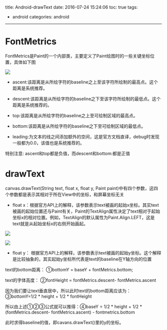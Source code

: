 title: Android-drawText
date: 2016-07-24 15:24:06
toc: true
tags:
- android
categories: android
---


# FontMetrics #

FontMetrics是Paint的一个内部类，主要定义了Paint绘图时的一些关键坐标位置，具体如下图

![](http://xyczero.qiniudn.com/Bolg_%E5%A6%82%E4%BD%95%E2%80%9C%E4%BB%BB%E6%80%A7%E2%80%9D%E4%BD%BF%E7%94%A8Android%E7%9A%84drawText%28%29_base.png)

- ascent:该距离是从所绘字符的baseline之上至该字符所绘制的最高点。这个距离是系统推荐。

- descent:该距离是从所绘字符的baseline之下至该字符所绘制的最低点。这个距离是系统推荐的。

- top:该距离是从所绘字符的baseline之上至可绘制区域的最高点。
<!--more-->
- bottom:该距离是从所绘字符的baseline之下至可绘制区域的最低点。

- leading:为文本的线之间添加额外的空间，这是官方文档直译，debug时发现一般都为0.0，该值也是系统推荐的。


特别注意: ascent和top都是负值，而descent和bottom:都是正值

# drawText #

canvas.drawText(String text, float x, float y, Paint paint)中有四个参数，这四个参数都是表示其相对于所在View中的坐标，和屏幕坐标无关

- float x：根据官方API上的解释，该参数表示text被画的起始x坐标。其实text被画的起始位置还与Paint有关，Paint的TextAlign属性决定了text相对于起始坐标x的相对位置。例如，TextAlign的默认属性为Paint.Align.LEFT，这是text就是从起始坐标x的右侧开始画起。

![](http://xyczero.qiniudn.com/Bolg_%E5%A6%82%E4%BD%95%E2%80%9C%E4%BB%BB%E6%80%A7%E2%80%9D%E4%BD%BF%E7%94%A8Android%E7%9A%84drawText%28%29_alignLeft.png)


![](http://xyczero.qiniudn.com/Bolg_%E5%A6%82%E4%BD%95%E2%80%9C%E4%BB%BB%E6%80%A7%E2%80%9D%E4%BD%BF%E7%94%A8Android%E7%9A%84drawText%28%29_alignCenter.png)


- float y： 根据官方API上的解释，该参数表示text被画的起始y坐标。这个解释是比较抽象的，其实起始y坐标所代表是text的baseline在Y轴方向的位置

text的bottom距离：
①bottomY = baseY + fontMetrics.bottom;


text的字体高度：
②fontHeight = fontMetrics.descent- fontMetrics.ascent


因为我们要让text垂直居中，所以此时text的bottom距离应该为：
③bottomY=1/2 * height + 1/2 * fontHeight

所以由上述①②③公式就可以推得：④baseY = 1/2 * height + 1/2 * (fontMetrics.descent- fontMetrics.ascent) - fontmetrics.bottom

此时求得baseline的值，即cavans.drawText()里的y的坐标。